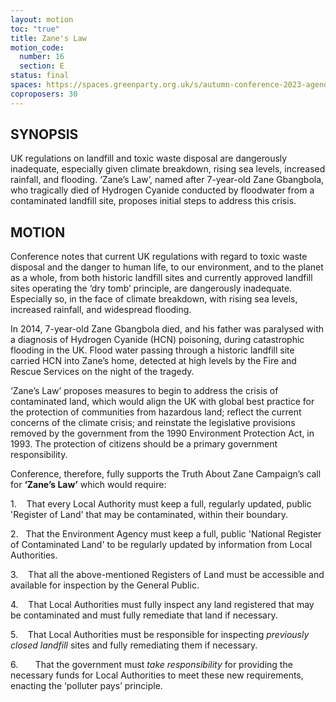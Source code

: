 ```yaml
---
layout: motion
toc: "true"
title: Zane's Law
motion_code:
  number: 16
  section: E
status: final
spaces: https://spaces.greenparty.org.uk/s/autumn-conference-2023-agenda-forum/post/post/view?id=11170
coproposers: 30
---
```

## SYNOPSIS

UK regulations on landfill and toxic waste disposal are dangerously inadequate, especially given climate breakdown, rising sea levels, increased rainfall, and flooding. ‘Zane’s Law’, named after 7-year-old Zane Gbangbola, who tragically died of Hydrogen Cyanide conducted by floodwater from a contaminated landfill site, proposes initial steps to address this crisis.

## MOTION

Conference notes that current UK regulations with regard to toxic waste disposal and the danger to human life, to our environment, and to the planet as a whole, from both historic landfill sites and currently approved landfill sites operating the ‘dry tomb’ principle, are dangerously inadequate. Especially so, in the face of climate breakdown, with rising sea levels, increased rainfall, and widespread flooding.

In 2014, 7-year-old Zane Gbangbola died, and his father was paralysed with a diagnosis of Hydrogen Cyanide (HCN) poisoning, during catastrophic flooding in the UK. Flood water passing through a historic landfill site carried HCN into Zane’s home, detected at high levels by the Fire and Rescue Services on the night of the tragedy.

‘Zane’s Law’ proposes measures to begin to address the crisis of contaminated land, which would align the UK with global best practice for the protection of communities from hazardous land; reflect the current concerns of the climate crisis; and reinstate the legislative provisions removed by the government from the 1990 Environment Protection Act, in 1993. The protection of citizens should be a primary government responsibility.

Conference, therefore, fully supports the Truth About Zane Campaign’s call for **‘Zane’s Law’** which would require:

1.    That every Local Authority must keep a full, regularly updated, public 'Register of Land' that may be contaminated, within their boundary.

2.   That the Environment Agency must keep a full, public 'National Register of Contaminated Land' to be regularly updated by information from Local Authorities.

3.    That all the above-mentioned Registers of Land must be accessible and available for inspection by the General Public.

4.    That Local Authorities must fully inspect any land registered that may be contaminated and must fully remediate that land if necessary.

5.    That Local Authorities must be responsible for inspecting *previously closed landfill* sites and fully remediating them if necessary.

6.       That the government must *take responsibility* for providing the necessary funds for Local Authorities to meet these new requirements, enacting the ‘polluter pays’ principle.